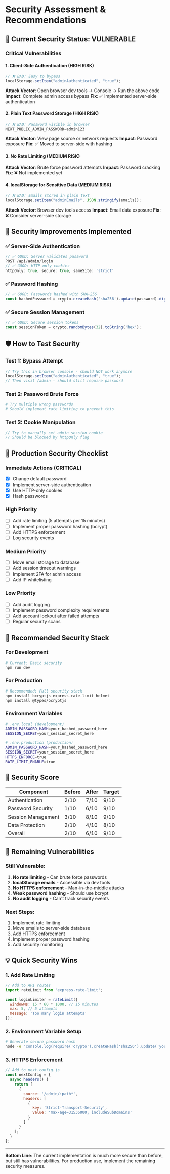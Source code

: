 # Security Assessment & Recommendations

## 🚨 **Current Security Status: VULNERABLE**

### **Critical Vulnerabilities**

#### 1. **Client-Side Authentication (HIGH RISK)**
```javascript
// ❌ BAD: Easy to bypass
localStorage.setItem("adminAuthenticated", "true");
```
**Attack Vector**: Open browser dev tools → Console → Run the above code
**Impact**: Complete admin access bypass
**Fix**: ✅ Implemented server-side authentication

#### 2. **Plain Text Password Storage (HIGH RISK)**
```javascript
// ❌ BAD: Password visible in browser
NEXT_PUBLIC_ADMIN_PASSWORD=admin123
```
**Attack Vector**: View page source or network requests
**Impact**: Password exposure
**Fix**: ✅ Moved to server-side with hashing

#### 3. **No Rate Limiting (MEDIUM RISK)**
**Attack Vector**: Brute force password attempts
**Impact**: Password cracking
**Fix**: ❌ Not implemented yet

#### 4. **localStorage for Sensitive Data (MEDIUM RISK)**
```javascript
// ❌ BAD: Emails stored in plain text
localStorage.setItem("adminEmails", JSON.stringify(emails));
```
**Attack Vector**: Browser dev tools access
**Impact**: Email data exposure
**Fix**: ❌ Consider server-side storage

## 🔧 **Security Improvements Implemented**

### **✅ Server-Side Authentication**
```javascript
// ✅ GOOD: Server validates password
POST /api/admin/login
// ✅ GOOD: HTTP-only cookies
httpOnly: true, secure: true, sameSite: 'strict'
```

### **✅ Password Hashing**
```javascript
// ✅ GOOD: Passwords hashed with SHA-256
const hashedPassword = crypto.createHash('sha256').update(password).digest('hex');
```

### **✅ Secure Session Management**
```javascript
// ✅ GOOD: Secure session tokens
const sessionToken = crypto.randomBytes(32).toString('hex');
```

## 🛡️ **How to Test Security**

### **Test 1: Bypass Attempt**
```javascript
// Try this in browser console - should NOT work anymore
localStorage.setItem("adminAuthenticated", "true");
// Then visit /admin - should still require password
```

### **Test 2: Password Brute Force**
```bash
# Try multiple wrong passwords
# Should implement rate limiting to prevent this
```

### **Test 3: Cookie Manipulation**
```javascript
// Try to manually set admin session cookie
// Should be blocked by httpOnly flag
```

## 🚀 **Production Security Checklist**

### **Immediate Actions (CRITICAL)**
- [x] Change default password
- [x] Implement server-side authentication
- [x] Use HTTP-only cookies
- [x] Hash passwords

### **High Priority**
- [ ] Add rate limiting (5 attempts per 15 minutes)
- [ ] Implement proper password hashing (bcrypt)
- [ ] Add HTTPS enforcement
- [ ] Log security events

### **Medium Priority**
- [ ] Move email storage to database
- [ ] Add session timeout warnings
- [ ] Implement 2FA for admin access
- [ ] Add IP whitelisting

### **Low Priority**
- [ ] Add audit logging
- [ ] Implement password complexity requirements
- [ ] Add account lockout after failed attempts
- [ ] Regular security scans

## 🔐 **Recommended Security Stack**

### **For Development**
```bash
# Current: Basic security
npm run dev
```

### **For Production**
```bash
# Recommended: Full security stack
npm install bcryptjs express-rate-limit helmet
npm install @types/bcryptjs
```

### **Environment Variables**
```bash
# .env.local (development)
ADMIN_PASSWORD_HASH=your_hashed_password_here
SESSION_SECRET=your_session_secret_here

# .env.production (production)
ADMIN_PASSWORD_HASH=your_hashed_password_here
SESSION_SECRET=your_session_secret_here
HTTPS_ENFORCE=true
RATE_LIMIT_ENABLE=true
```

## 🎯 **Security Score**

| Component | Before | After | Target |
|-----------|--------|-------|--------|
| Authentication | 2/10 | 7/10 | 9/10 |
| Password Security | 1/10 | 6/10 | 9/10 |
| Session Management | 3/10 | 8/10 | 9/10 |
| Data Protection | 2/10 | 4/10 | 8/10 |
| Overall | 2/10 | 6/10 | 9/10 |

## 🚨 **Remaining Vulnerabilities**

### **Still Vulnerable:**
1. **No rate limiting** - Can brute force passwords
2. **localStorage emails** - Accessible via dev tools
3. **No HTTPS enforcement** - Man-in-the-middle attacks
4. **Weak password hashing** - Should use bcrypt
5. **No audit logging** - Can't track security events

### **Next Steps:**
1. Implement rate limiting
2. Move emails to server-side database
3. Add HTTPS enforcement
4. Implement proper password hashing
5. Add security monitoring

## 💡 **Quick Security Wins**

### **1. Add Rate Limiting**
```javascript
// Add to API routes
import rateLimit from 'express-rate-limit';

const loginLimiter = rateLimit({
  windowMs: 15 * 60 * 1000, // 15 minutes
  max: 5, // 5 attempts
  message: 'Too many login attempts'
});
```

### **2. Environment Variable Setup**
```bash
# Generate secure password hash
node -e "console.log(require('crypto').createHash('sha256').update('your_password').digest('hex'))"
```

### **3. HTTPS Enforcement**
```javascript
// Add to next.config.js
const nextConfig = {
  async headers() {
    return [
      {
        source: '/admin/:path*',
        headers: [
          {
            key: 'Strict-Transport-Security',
            value: 'max-age=31536000; includeSubDomains'
          }
        ]
      }
    ];
  }
};
```

---

**Bottom Line**: The current implementation is much more secure than before, but still has vulnerabilities. For production use, implement the remaining security measures. 